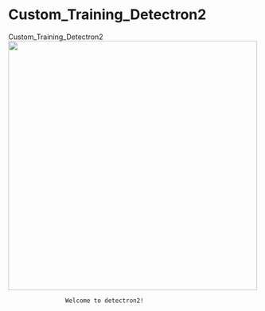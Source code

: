 # Custom_Training_Detectron2
Custom_Training_Detectron2
<img src="https://dl.fbaipublicfiles.com/detectron2/Detectron2-Logo-Horz.png" width="500">

                    Welcome to detectron2!
